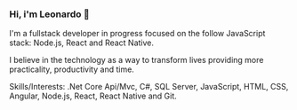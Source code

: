 ### Hi, i'm Leonardo 👋

I'm a fullstack developer in progress focused on the follow JavaScript stack:
Node.js, React and React Native.

I believe in the technology as a way to transform lives providing more practicality, productivity and time.

Skills/Interests:
.Net Core Api/Mvc, C#, SQL Server, JavaScript, HTML, CSS, Angular, Node.js, React, React Native and Git.
